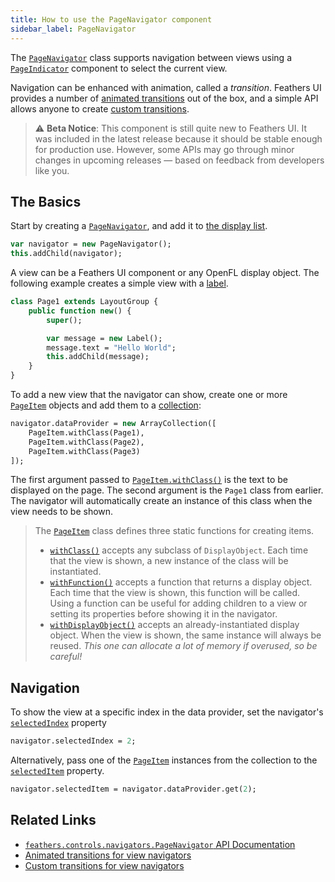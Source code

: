 ```yaml
---
title: How to use the PageNavigator component
sidebar_label: PageNavigator
---
```


The [`PageNavigator`](https://api.feathersui.com/current/feathers/controls/navigators/PageNavigator.html) class supports navigation between views using a [`PageIndicator`](./tab-bar.md) component to select the current view.

Navigation can be enhanced with animation, called a _transition_. Feathers UI provides a number of [animated transitions](./navigator-transitions.md) out of the box, and a simple API allows anyone to create [custom transitions](./custom-navigator-transitions.md).

> ⚠️ **Beta Notice**: This component is still quite new to Feathers UI. It was included in the latest release because it should be stable enough for production use. However, some APIs may go through minor changes in upcoming releases — based on feedback from developers like you.

## The Basics

Start by creating a [`PageNavigator`](https://api.feathersui.com/current/feathers/controls/navigators/PageNavigator.html), and add it to [the display list](https://books.openfl.org/openfl-developers-guide/display-programming/basics-of-display-programming.html).

```hx
var navigator = new PageNavigator();
this.addChild(navigator);
```

A view can be a Feathers UI component or any OpenFL display object. The following example creates a simple view with a [label](./label.md).

```hx
class Page1 extends LayoutGroup {
    public function new() {
        super();

        var message = new Label();
        message.text = "Hello World";
        this.addChild(message);
    }
}
```

To add a new view that the navigator can show, create one or more [`PageItem`](https://api.feathersui.com/current/feathers/controls/navigators/PageItem.html) objects and add them to a [collection](./data-collections.md):

```hx
navigator.dataProvider = new ArrayCollection([
    PageItem.withClass(Page1),
    PageItem.withClass(Page2),
    PageItem.withClass(Page3)
]);
```

The first argument passed to [`PageItem.withClass()`](https://api.feathersui.com/current/feathers/controls/navigators/PageItem.html#withClass) is the text to be displayed on the page. The second argument is the `Page1` class from earlier. The navigator will automatically create an instance of this class when the view needs to be shown.

> The [`PageItem`](https://api.feathersui.com/current/feathers/controls/navigators/PageItem.html) class defines three static functions for creating items.
>
> - [`withClass()`](https://api.feathersui.com/current/feathers/controls/navigators/PageItem.html#withClass) accepts any subclass of `DisplayObject`. Each time that the view is shown, a new instance of the class will be instantiated.
> - [`withFunction()`](https://api.feathersui.com/current/feathers/controls/navigators/PageItem.html#withFunction) accepts a function that returns a display object. Each time that the view is shown, this function will be called. Using a function can be useful for adding children to a view or setting its properties before showing it in the navigator.
> - [`withDisplayObject()`](https://api.feathersui.com/current/feathers/controls/navigators/PageItem.html#withDisplayObject) accepts an already-instantiated display object. When the view is shown, the same instance will always be reused. _This one can allocate a lot of memory if overused, so be careful!_

## Navigation

To show the view at a specific index in the data provider, set the navigator's [`selectedIndex`](https://api.feathersui.com/current/feathers/controls/navigators/PageNavigator.html#selectedIndex) property

```hx
navigator.selectedIndex = 2;
```

Alternatively, pass one of the [`PageItem`](https://api.feathersui.com/current/feathers/controls/navigators/PageItem.html) instances from the collection to the [`selectedItem`](https://api.feathersui.com/current/feathers/controls/navigators/PageNavigator.html#selectedItem) property.

```hx
navigator.selectedItem = navigator.dataProvider.get(2);
```

## Related Links

- [`feathers.controls.navigators.PageNavigator` API Documentation](https://api.feathersui.com/current/feathers/controls/navigators/PageNavigator.html)
- [Animated transitions for view navigators](./navigator-transitions.md)
- [Custom transitions for view navigators](./custom-navigator-transitions.md)
